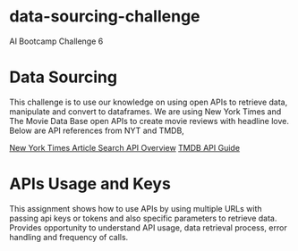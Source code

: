 # data-sourcing-challenge
AI Bootcamp Challenge 6

# Data Sourcing
This challenge is to use our knowledge on using open APIs to retrieve data, manipulate and convert to dataframes. We are using New York Times and The Movie Data Base open APIs to create movie reviews with headline love. Below are API references from NYT and TMDB,

[New York Times Article Search API Overview](https://developer.nytimes.com/docs/articlesearch-product/1/overview)
[TMDB API Guide](https://developer.themoviedb.org/reference/intro/getting-started)

# APIs Usage and Keys
This assignment shows how to use APIs by using multiple URLs with passing api keys or tokens and also specific parameters to retrieve data. Provides opportunity to understand API usage, data retrieval process, error handling and frequency of calls. 





